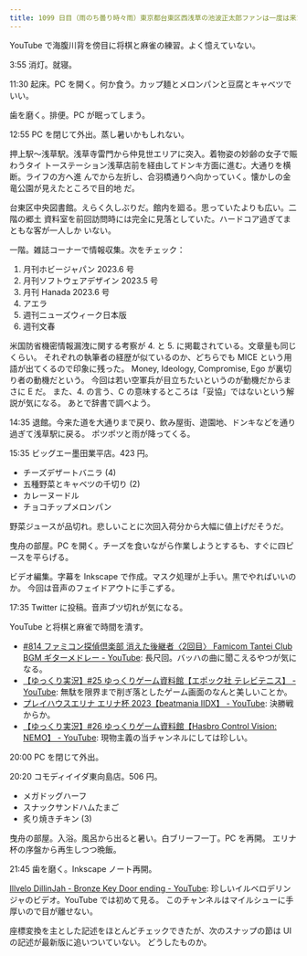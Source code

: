 ```yaml
---
title: 1099 日目（雨のち曇り時々雨）東京都台東区西浅草の池波正太郎ファンは一度は来た方がいい図書館
---
```


YouTube で海腹川背を傍目に将棋と麻雀の練習。よく憶えていない。

3:55 消灯。就寝。

11:30 起床。PC を開く。何か食う。カップ麺とメロンパンと豆腐とキャベツでいい。

歯を磨く。排便。PC が眠ってしまう。

12:55 PC を閉じて外出。蒸し暑いかもしれない。

押上駅～浅草駅。浅草寺雷門から仲見世エリアに突入。着物姿の妙齢の女子で賑わうタイ
トーステーション浅草店前を経由してドンキ方面に進む。大通りを横断。ライフの方へ進
んでから左折し、合羽橋通りへ向かっていく。懐かしの金竜公園が見えたところで目的地
だ。

<blockquote class="twitter-tweet"
  data-conversation="none"
  data-media-max-width="480" data-theme="dark" data-align="center">
<a href="https://twitter.com/showa_yojyo/status/1652591596142211072"></a>
</blockquote>

台東区中央図書館。えらく久しぶりだ。館内を廻る。思っていたよりも広い。二階の郷土
資料室を前回訪問時には完全に見落としていた。ハードコア過ぎてまともな客が一人しか
いない。

一階。雑誌コーナーで情報収集。次をチェック：

1. 月刊ホビージャパン 2023.6 号
2. 月刊ソフトウェアデザイン 2023.5 号
3. 月刊 Hanada 2023.6 号
4. アエラ
5. 週刊ニューズウィーク日本版
6. 週刊文春

米国防省機密情報漏洩に関する考察が 4. と 5. に掲載されている。文章量も同じくらい。
それぞれの執筆者の経歴が似ているのか、どちらでも MICE という用語が出てくるので印象に残った。
Money, Ideology, Compromise, Ego が裏切り者の動機だという。
今回は若い空軍兵が目立ちたいというのが動機だからまさに E だ。
また、4. の言う、C の意味するところは「妥協」ではないという解説が気になる。
あとで辞書で調べよう。

14:35 退館。今来た道を大通りまで戻り、飲み屋街、遊園地、ドンキなどを通り過ぎて浅草駅に戻る。
ポツポツと雨が降ってくる。

15:35 ビッグエー墨田業平店。423 円。

* チーズデザートバニラ (4)
* 五種野菜とキャベツの千切り (2)
* カレーヌードル
* チョコチップメロンパン

野菜ジュースが品切れ。悲しいことに次回入荷分から大幅に値上げだそうだ。

曳舟の部屋。PC を開く。チーズを食いながら作業しようとするも、すぐに四ピースを平らげる。

ビデオ編集。字幕を Inkscape で作成。マスク処理が上手い。黒でやればいいのか。
今回は音声のフェイドアウトに手こずる。

17:35 Twitter に投稿。音声ブツ切れが気になる。

YouTube と将棋と麻雀で時間を潰す。

* [#814 ファミコン探偵倶楽部 消えた後継者〈2回目〉 Famicom Tantei Club BGM ギターメドレー - YouTube](https://www.youtube.com/watch?v=423V137u8yE):
  長尺回。バッハの曲に聞こえるやつが気になる。
* [【ゆっくり実況】#25 ゆっくりゲーム資料館【エポック社 テレビテニス】 - YouTube](https://www.youtube.com/watch?v=8VHiTwbMnaY):
  無駄を限界まで削ぎ落としたゲーム画面のなんと美しいことか。
* [プレイハウスエリナ エリナ杯 2023【beatmania IIDX】 - YouTube](https://www.youtube.com/watch?v=3jEmuJ-emyw):
  決勝戦からか。
* [【ゆっくり実況】#26 ゆっくりゲーム資料館【Hasbro Control Vision: NEMO】 - YouTube](https://www.youtube.com/watch?v=BjbVlFEwXyw):
  現物主義の当チャンネルにしては珍しい。

20:00 PC を閉じて外出。

20:20 コモディイイダ東向島店。506 円。

* メガドッグハーフ
* スナックサンドハムたまご
* 炙り焼きチキン (3)

曳舟の部屋。入浴。風呂から出ると暑い。白ブリーフ一丁。PC を再開。
エリナ杯の序盤から再生しつつ晩飯。

21:45 歯を磨く。Inkscape ノート再開。

[Illvelo DillinJah - Bronze Key Door ending - YouTube](https://www.youtube.com/watch?v=BIZblCPAKbU):
珍しいイルベロデリンジャのビデオ。YouTube では初めて見る。
このチャンネルはマイルシューに手厚いので目が離せない。

座標変換を主とした記述をほとんどチェックできたが、次のスナップの節は UI の記述が最新版に追いついていない。
どうしたものか。
